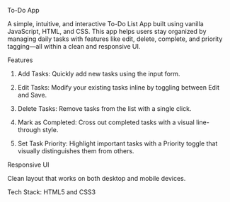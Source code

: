 To-Do App

A simple, intuitive, and interactive To-Do List App built using vanilla JavaScript, HTML, and CSS. This app helps users stay organized by managing daily tasks with features like edit, delete, complete, and priority tagging—all within a clean and responsive UI.

Features

1. Add Tasks: Quickly add new tasks using the input form.

2. Edit Tasks: Modify your existing tasks inline by toggling between Edit and Save.

3. Delete Tasks: Remove tasks from the list with a single click.

4. Mark as Completed: Cross out completed tasks with a visual line-through style.

5. Set Task Priority: Highlight important tasks with a Priority toggle that visually distinguishes them from others.


Responsive UI

Clean layout that works on both desktop and mobile devices.

Tech Stack: HTML5 and CSS3

